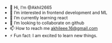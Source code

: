 - 👋 Hi, I’m @Akhil2665
- 👀 I’m interested in frontend development and ML
- 🌱 I’m currently learning react
- 💞️ I’m looking to collaborate on github
- 📫 How to reach me akhileee.16@gmail.com
- ⚡ Fun fact: I am excited to learn new things.

<!---
Akhil2665/Akhil2665 is a ✨ special ✨ repository because its `README.md` (this file) appears on your GitHub profile.
You can click the Preview link to take a look at your changes.
--->
